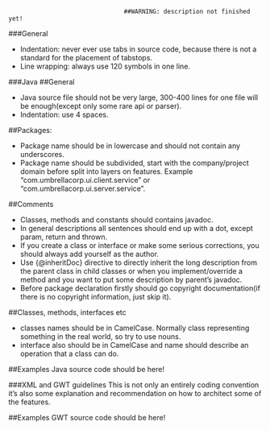                                     ##WARNING: description not finished yet!

###General
 - Indentation: never ever use tabs in source code, because there is not a standard for the placement of tabstops. 
 - Line wrapping: always use 120 symbols in one line.

###Java
##General
 - Java source file should not be very large, 300-400 lines for one file will be enough(except only some rare api or parser).
 - Indentation: use 4 spaces.

##Packages:
 - Package name should be in lowercase and should not contain any underscores.
 - Package name should be subdivided, start with the company/project domain before split into layers on features. Example “com.umbrellacorp.ui.client.service” or “com.umbrellacorp.ui.server.service”.

##Comments
 - Classes, methods and constants should contains javadoc.
 - In general descriptions all sentences should end up with a dot, except param, return and thrown.
 - If you create a class or interface or make some serious corrections, you should always add yourself as the author.
 - Use {@inheritDoc} directive to directly inherit the long description from the parent class in child classes or when you implement/override a method and you want to put some description by parent’s javadoc.
 - Before package declaration firstly should go copyright documentation(if there is no copyright information, just skip it).

##Classes, methods, interfaces etc
- classes names should be in CamelCase. Normally class representing something in the real world, so try to use nouns.
- interface also should be in CamelCase and name should describe an operation that a class can do.

##Examples
Java source code should be here!

###XML and GWT guidelines
This is not only an entirely coding convention it’s also some explanation and recommendation on how to architect some of the features. 


##Examples
GWT source code should be here!
